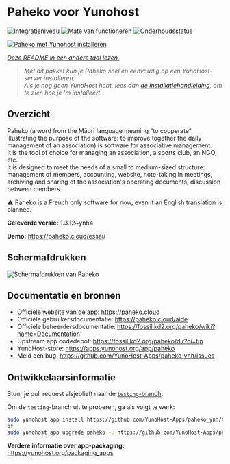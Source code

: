 <!--
NB: Deze README is automatisch gegenereerd door <https://github.com/YunoHost/apps/tree/master/tools/readme_generator>
Hij mag NIET handmatig aangepast worden.
-->

# Paheko voor Yunohost

[![Integratieniveau](https://apps.yunohost.org/badge/integration/paheko)](https://ci-apps.yunohost.org/ci/apps/paheko/)
![Mate van functioneren](https://apps.yunohost.org/badge/state/paheko)
![Onderhoudsstatus](https://apps.yunohost.org/badge/maintained/paheko)

[![Paheko met Yunohost installeren](https://install-app.yunohost.org/install-with-yunohost.svg)](https://install-app.yunohost.org/?app=paheko)

*[Deze README in een andere taal lezen.](./ALL_README.md)*

> *Met dit pakket kun je Paheko snel en eenvoudig op een YunoHost-server installeren.*  
> *Als je nog geen YunoHost hebt, lees dan [de installatiehandleiding](https://yunohost.org/install), om te zien hoe je 'm installeert.*

## Overzicht

Paheko (a word from the Māori language meaning "to cooperate", illustrating the purpose of the software: to improve together the daily management of an association) is software for associative management.  
It is the tool of choice for managing an association, a sports club, an NGO, etc.  
It is designed to meet the needs of a small to medium-sized structure: management of members, accounting, website, note-taking in meetings, archiving and sharing of the association's operating documents, discussion between members.

⚠️ Paheko is a French only software for now, even if an English translation is planned.


**Geleverde versie:** 1.3.12~ynh4

**Demo:** <https://paheko.cloud/essai/>

## Schermafdrukken

![Schermafdrukken van Paheko](./doc/screenshots/screenshot.png)

## Documentatie en bronnen

- Officiele website van de app: <https://paheko.cloud>
- Officiele gebruikersdocumentatie: <https://paheko.cloud/aide>
- Officiele beheerdersdocumentatie: <https://fossil.kd2.org/paheko/wiki?name=Documentation>
- Upstream app codedepot: <https://fossil.kd2.org/paheko/dir?ci=tip>
- YunoHost-store: <https://apps.yunohost.org/app/paheko>
- Meld een bug: <https://github.com/YunoHost-Apps/paheko_ynh/issues>

## Ontwikkelaarsinformatie

Stuur je pull request alsjeblieft naar de [`testing`-branch](https://github.com/YunoHost-Apps/paheko_ynh/tree/testing).

Om de `testing`-branch uit te proberen, ga als volgt te werk:

```bash
sudo yunohost app install https://github.com/YunoHost-Apps/paheko_ynh/tree/testing --debug
of
sudo yunohost app upgrade paheko -u https://github.com/YunoHost-Apps/paheko_ynh/tree/testing --debug
```

**Verdere informatie over app-packaging:** <https://yunohost.org/packaging_apps>
